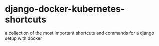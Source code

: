 # django-docker-kubernetes-shortcuts
a collection of the most important shortcuts and commands for a django setup with docker
